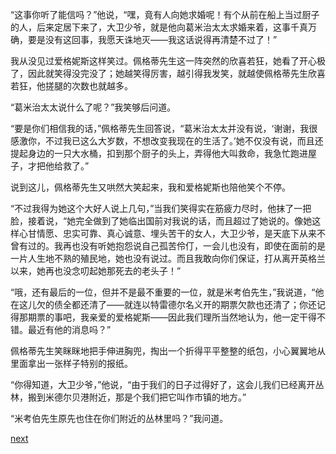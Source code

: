 
“这事你听了能信吗？”他说，“嘿，竟有人向她求婚呢！有个从前在船上当过厨子的人，后来定居下来了，大卫少爷，就是他向葛米治太太求婚来着，这事千真万确，要是没有这回事，我愿天诛地灭——我这话说得再清楚不过了！”

我从没见过爱格妮斯这样笑过。佩格蒂先生这一阵突然的欣喜若狂，她看了开心极了，因此就笑得没完没了；她越笑得厉害，越引得我发笑，就越使佩格蒂先生欣喜若狂，他搓腿的次数也就越多。

“葛米治太太说什么了呢？”我笑够后问道。

“要是你们相信我的话，”佩格蒂先生回答说，“葛米治太太并没有说，‘谢谢，我很感激你，不过我已这么大岁数，不想改变我现在的生活了。’她不仅没有说，而且还提起身边的一只大水桶，扣到那个厨子的头上，弄得他大叫救命，我急忙跑进屋子，才把他给救了。”

说到这儿，佩格蒂先生又哄然大笑起来，我和爱格妮斯也陪他笑个不停。

“不过我得为她这个大好人说上几句，”当我们笑得实在筋疲力尽时，他抹了一把脸，接着说，“她完全做到了她临出国前对我说的话，而且超过了她说的。像她这样心甘情愿、忠实可靠、真心诚意、埋头苦干的女人，大卫少爷，是天底下从来不曾有过的。我再也没有听她抱怨说自己孤苦伶仃，一会儿也没有，即使在面前的是一片人生地不熟的殖民地，她也没有说过。而且我敢向你们保证，打从离开英格兰以来，她再也没念叨起她那死去的老头子！”

“哦，还有最后的一位，但并不是最不重要的一位，就是米考伯先生，”我说道，“他在这儿欠的债全都还清了——就连以特雷德尔名义开的期票欠款也还清了；你还记得那期票的事吧，我亲爱的爱格妮斯——因此我们理所当然地认为，他一定干得不错。最近有他的消息吗？”

佩格蒂先生笑眯眯地把手伸进胸兜，掏出一个折得平平整整的纸包，小心翼翼地从里面拿出一张样子特别的报纸。

“你得知道，大卫少爷，”他说，“由于我们的日子过得好了，这会儿我们已经离开丛林，搬到米德尔贝港附近，那是个我们把它叫作市镇的地方。”

“米考伯先生原先也住在你们附近的丛林里吗？”我问道。

[next](page774.md)